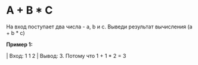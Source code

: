 # A + B * C
На вход поступает два числа - а, b и c. Выведи результат вычисления (а + b * c)

**Пример 1:**

| Вход: 1 1 2
| Вывод: 3. Потому что 1 + 1 * 2 = 3
